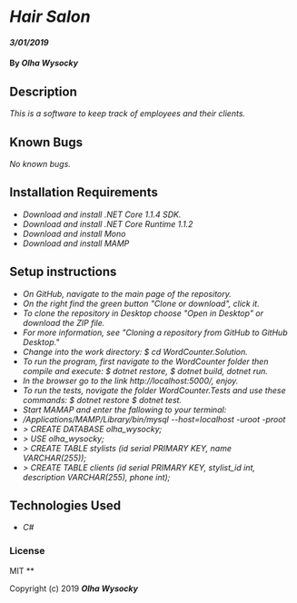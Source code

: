 # _Hair Salon_

#### _3/01/2019_

#### By _**Olha Wysocky**_

## Description
_This is a software to keep track of employees and their clients._


## Known Bugs

_No known bugs._

## Installation Requirements
* _Download and install .NET Core 1.1.4 SDK._
* _Download and install .NET Core Runtime 1.1.2_
* _Download and install Mono_
* _Download and install MAMP_

## Setup instructions
* _On GitHub, navigate to the main page of the repository._
* _On the right find the green button "Clone or download", click it._
* _To clone the repository in Desktop choose "Open in Desktop" or download the ZIP file._
* _For more information, see "Cloning a repository from GitHub to GitHub Desktop."_
* _Change into the work directory: $ cd WordCounter.Solution._
* _To run the program, first navigate to the WordCounter folder then compile and execute: $ dotnet restore, $ dotnet build, dotnet run._
* _In the browser go to the link http://localhost:5000/, enjoy._
* _To run the tests, novigate the folder WordCounter.Tests and use these commands: $ dotnet restore $ dotnet test._
* _Start MAMAP and enter the fallowing to your terminal:_
* _/Applications/MAMP/Library/bin/mysql --host=localhost -uroot -proot_
* _> CREATE DATABASE olha_wysocky;_
* _> USE olha_wysocky;_
* _> CREATE TABLE stylists (id serial PRIMARY KEY, name VARCHAR(255));_
* _> CREATE TABLE clients (id serial PRIMARY KEY, stylist_id int, description VARCHAR(255), phone int);_


## Technologies Used

* _C#_

### License
MIT
**

Copyright (c) 2019 **_Olha Wysocky_**
